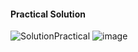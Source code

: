 #### Practical Solution
![SolutionPractical](https://07947038869523535149.googlegroups.com/attach/21d0f08f761cc/tp1%20smi5%20a01%2020_21%20Use%20Case%20diagram%201.png?part=0.1&view=1&vt=ANaJVrEUPTPtwkjCin23pC7SzgpzQTatHzNky4CitibSz9M-3gb-dHzR-a26Kr608qMGoOXMtUe4w6ATxM3UcjXItFXnkq8b61QzjZE94obq1n6z5f0_pkQ)
![image](https://user-images.githubusercontent.com/55796974/146654080-a890f072-50a3-4fe2-884d-d40501a752da.png)
